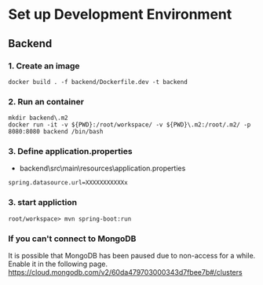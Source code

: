 # Set up Development Environment

## Backend
### 1. Create an image
```
docker build . -f backend/Dockerfile.dev -t backend
```

### 2. Run an container
```
mkdir backend\.m2
docker run -it -v ${PWD}:/root/workspace/ -v ${PWD}\.m2:/root/.m2/ -p 8080:8080 backend /bin/bash
```

### 3. Define application.properties

- backend\src\main\resources\application.properties
```
spring.datasource.url=XXXXXXXXXXXx
```

### 3. start appliction
```
root/workspace> mvn spring-boot:run
```

### If you can't connect to MongoDB
It is possible that MongoDB has been paused due to non-access for a while.<br>
Enable it in the following page.
https://cloud.mongodb.com/v2/60da479703000343d7fbee7b#/clusters
